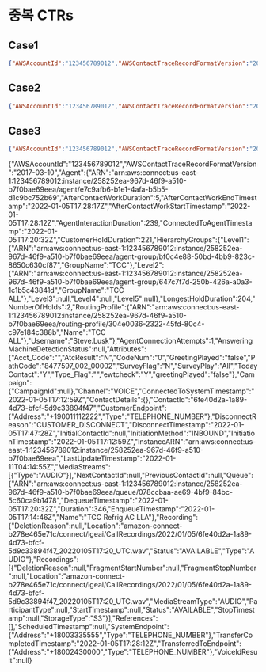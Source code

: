 # 중복 CTRs

## Case1

```json
{"AWSAccountId":"123456789012","AWSContactTraceRecordFormatVersion":"2017-03-10","Agent":{"ARN":"arn:aws:connect:us-east-1:123456789012:instance/258252ea-967d-46f9-a510-b7f0bae69eea/agent/e7c9afb6-b1e1-4afa-b5b5-d1c9bc752b69","AfterContactWorkDuration":5,"AfterContactWorkEndTimestamp":"2022-01-05T17:28:17Z","AfterContactWorkStartTimestamp":"2022-01-05T17:28:12Z","AgentInteractionDuration":239,"ConnectedToAgentTimestamp":"2022-01-05T17:20:32Z","CustomerHoldDuration":221,"HierarchyGroups":{"Level1":{"ARN":"arn:aws:connect:us-east-1:123456789012:instance/258252ea-967d-46f9-a510-b7f0bae69eea/agent-group/bf0c4e88-50bd-4bb9-823c-8650c630cf87","GroupName":"TCC"},"Level2":{"ARN":"arn:aws:connect:us-east-1:123456789012:instance/258252ea-967d-46f9-a510-b7f0bae69eea/agent-group/647c7f7d-250b-426a-a0a3-1c1b5c43841d","GroupName":"TCC ALL"},"Level3":null,"Level4":null,"Level5":null},"LongestHoldDuration":204,"NumberOfHolds":2,"RoutingProfile":{"ARN":"arn:aws:connect:us-east-1:123456789012:instance/258252ea-967d-46f9-a510-b7f0bae69eea/routing-profile/304e0036-2322-45fd-80c4-c97e184c388b","Name":"TCC ALL"},"Username":"Steve.Lusk"},"AgentConnectionAttempts":1,"AnsweringMachineDetectionStatus":null,"Attributes":{"Acct_Code":"","AtcResult":"N","CodeNum":"0","PathCode":"8477597_002_00002","SurveyFlag":"N","SurveyPlay":"All","TodayContact":"Y","Type_Flag":"","ewtcheck":"Y"},"Campaign":{"CampaignId":null},"Channel":"VOICE","ConnectedToSystemTimestamp":"2022-01-05T17:12:59Z","ContactDetails":{},"ContactId":"6fe40d2a-1a89-4d73-bfcf-5d9c33894f47","CustomerEndpoint":{"Address":"+190011112222","Type":"TELEPHONE_NUMBER"},"DisconnectReason":"CUSTOMER_DISCONNECT","DisconnectTimestamp":"2022-01-05T17:47:28Z","InitialContactId":null,"InitiationMethod":"INBOUND","InitiationTimestamp":"2022-01-05T17:12:59Z","InstanceARN":"arn:aws:connect:us-east-1:123456789012:instance/258252ea-967d-46f9-a510-b7f0bae69eea","LastUpdateTimestamp":"2022-01-05T17:48:35Z","MediaStreams":[{"Type":"AUDIO"}],"NextContactId":null,"PreviousContactId":null,"Queue":{"ARN":"arn:aws:connect:us-east-1:123456789012:instance/258252ea-967d-46f9-a510-b7f0bae69eea/queue/078ccbaa-ae69-4bf9-84bc-5c60ca9b1478","DequeueTimestamp":"2022-01-05T17:20:32Z","Duration":346,"EnqueueTimestamp":"2022-01-05T17:14:46Z","Name":"TCC Refrig AC LLA"},"Recording":{"DeletionReason":null,"Location":"amazon-connect-b278e465e71c/connect/lgeai/CallRecordings/2022/01/05/6fe40d2a-1a89-4d73-bfcf-5d9c33894f47_20220105T17:20_UTC.wav","Status":"AVAILABLE","Type":"AUDIO"},"Recordings":[{"DeletionReason":null,"FragmentStartNumber":null,"FragmentStopNumber":null,"Location":"amazon-connect-b278e465e71c/connect/lgeai/CallRecordings/2022/01/05/6fe40d2a-1a89-4d73-bfcf-5d9c33894f47_20220105T17:20_UTC.wav","MediaStreamType":"AUDIO","ParticipantType":null,"StartTimestamp":null,"Status":"AVAILABLE","StopTimestamp":null,"StorageType":"S3"}],"References":[],"ScheduledTimestamp":null,"SystemEndpoint":{"Address":"+18003335555","Type":"TELEPHONE_NUMBER"},"TransferCompletedTimestamp":"2022-01-05T17:28:12Z","TransferredToEndpoint":{"Address":"+18002430000","Type":"TELEPHONE_NUMBER"},"VoiceIdResult":null}
```

## Case2 

```json
{"AWSAccountId":"123456789012","AWSContactTraceRecordFormatVersion":"2017-03-10","Agent":{"ARN":"arn:aws:connect:us-east-1:123456789012:instance/258252ea-967d-46f9-a510-b7f0bae69eea/agent/e7c9afb6-b1e1-4afa-b5b5-d1c9bc752b69","AfterContactWorkDuration":5,"AfterContactWorkEndTimestamp":"2022-01-05T17:28:17Z","AfterContactWorkStartTimestamp":"2022-01-05T17:28:12Z","AgentInteractionDuration":239,"ConnectedToAgentTimestamp":"2022-01-05T17:20:32Z","CustomerHoldDuration":221,"HierarchyGroups":{"Level1":{"ARN":"arn:aws:connect:us-east-1:123456789012:instance/258252ea-967d-46f9-a510-b7f0bae69eea/agent-group/bf0c4e88-50bd-4bb9-823c-8650c630cf87","GroupName":"TCC"},"Level2":{"ARN":"arn:aws:connect:us-east-1:123456789012:instance/258252ea-967d-46f9-a510-b7f0bae69eea/agent-group/647c7f7d-250b-426a-a0a3-1c1b5c43841d","GroupName":"TCC ALL"},"Level3":null,"Level4":null,"Level5":null},"LongestHoldDuration":204,"NumberOfHolds":2,"RoutingProfile":{"ARN":"arn:aws:connect:us-east-1:123456789012:instance/258252ea-967d-46f9-a510-b7f0bae69eea/routing-profile/304e0036-2322-45fd-80c4-c97e184c388b","Name":"TCC ALL"},"Username":"Steve.Lusk"},"AgentConnectionAttempts":1,"AnsweringMachineDetectionStatus":null,"Attributes":{"Acct_Code":"","AtcResult":"N","CodeNum":"0","PathCode":"8477597_002_00002","SurveyFlag":"N","SurveyPlay":"All","TodayContact":"Y","Type_Flag":"","ewtcheck":"Y","greetingPlayed":"false"},"Campaign":{"CampaignId":null},"Channel":"VOICE","ConnectedToSystemTimestamp":"2022-01-05T17:12:59Z","ContactDetails":{},"ContactId":"6fe40d2a-1a89-4d73-bfcf-5d9c33894f47","CustomerEndpoint":{"Address":"+190011112222","Type":"TELEPHONE_NUMBER"},"DisconnectReason":"CUSTOMER_DISCONNECT","DisconnectTimestamp":"2022-01-05T17:47:28Z","InitialContactId":null,"InitiationMethod":"INBOUND","InitiationTimestamp":"2022-01-05T17:12:59Z","InstanceARN":"arn:aws:connect:us-east-1:123456789012:instance/258252ea-967d-46f9-a510-b7f0bae69eea","LastUpdateTimestamp":"2022-01-11T03:41:32Z","MediaStreams":[{"Type":"AUDIO"}],"NextContactId":null,"PreviousContactId":null,"Queue":{"ARN":"arn:aws:connect:us-east-1:123456789012:instance/258252ea-967d-46f9-a510-b7f0bae69eea/queue/078ccbaa-ae69-4bf9-84bc-5c60ca9b1478","DequeueTimestamp":"2022-01-05T17:20:32Z","Duration":346,"EnqueueTimestamp":"2022-01-05T17:14:46Z","Name":"TCC Refrig AC LLA"},"Recording":{"DeletionReason":null,"Location":"amazon-connect-b278e465e71c/connect/lgeai/CallRecordings/2022/01/05/6fe40d2a-1a89-4d73-bfcf-5d9c33894f47_20220105T17:20_UTC.wav","Status":"AVAILABLE","Type":"AUDIO"},"Recordings":[{"DeletionReason":null,"FragmentStartNumber":null,"FragmentStopNumber":null,"Location":"amazon-connect-b278e465e71c/connect/lgeai/CallRecordings/2022/01/05/6fe40d2a-1a89-4d73-bfcf-5d9c33894f47_20220105T17:20_UTC.wav","MediaStreamType":"AUDIO","ParticipantType":null,"StartTimestamp":null,"Status":"AVAILABLE","StopTimestamp":null,"StorageType":"S3"}],"References":[],"ScheduledTimestamp":null,"SystemEndpoint":{"Address":"+18003335555","Type":"TELEPHONE_NUMBER"},"TransferCompletedTimestamp":"2022-01-05T17:28:12Z","TransferredToEndpoint":{"Address":"+18002430000","Type":"TELEPHONE_NUMBER"},"VoiceIdResult":null}
```



## Case3

```json
{"AWSAccountId":"123456789012","AWSContactTraceRecordFormatVersion":"2017-03-10","Agent":{"ARN":"arn:aws:connect:us-east-1:123456789012:instance/258252ea-967d-46f9-a510-b7f0bae69eea/agent/e7c9afb6-b1e1-4afa-b5b5-d1c9bc752b69","AfterContactWorkDuration":5,"AfterContactWorkEndTimestamp":"2022-01-05T17:28:17Z","AfterContactWorkStartTimestamp":"2022-01-05T17:28:12Z","AgentInteractionDuration":239,"ConnectedToAgentTimestamp":"2022-01-05T17:20:32Z","CustomerHoldDuration":221,"HierarchyGroups":{"Level1":{"ARN":"arn:aws:connect:us-east-1:123456789012:instance/258252ea-967d-46f9-a510-b7f0bae69eea/agent-group/bf0c4e88-50bd-4bb9-823c-8650c630cf87","GroupName":"TCC"},"Level2":{"ARN":"arn:aws:connect:us-east-1:123456789012:instance/258252ea-967d-46f9-a510-b7f0bae69eea/agent-group/647c7f7d-250b-426a-a0a3-1c1b5c43841d","GroupName":"TCC ALL"},"Level3":null,"Level4":null,"Level5":null},"LongestHoldDuration":204,"NumberOfHolds":2,"RoutingProfile":{"ARN":"arn:aws:connect:us-east-1:123456789012:instance/258252ea-967d-46f9-a510-b7f0bae69eea/routing-profile/304e0036-2322-45fd-80c4-c97e184c388b","Name":"TCC ALL"},"Username":"Steve.Lusk"},"AgentConnectionAttempts":1,"AnsweringMachineDetectionStatus":null,"Attributes":{"Acct_Code":"","AtcResult":"N","CodeNum":"0","GreetingPlayed":"false","PathCode":"8477597_002_00002","SurveyFlag":"N","SurveyPlay":"All","TodayContact":"Y","Type_Flag":"","ewtcheck":"Y","greetingPlayed":"false"},"Campaign":{"CampaignId":null},"Channel":"VOICE","ConnectedToSystemTimestamp":"2022-01-05T17:12:59Z","ContactDetails":{},"ContactId":"6fe40d2a-1a89-4d73-bfcf-5d9c33894f47","CustomerEndpoint":{"Address":"+190011112222","Type":"TELEPHONE_NUMBER"},"DisconnectReason":"CUSTOMER_DISCONNECT","DisconnectTimestamp":"2022-01-05T17:47:28Z","InitialContactId":null,"InitiationMethod":"INBOUND","InitiationTimestamp":"2022-01-05T17:12:59Z","InstanceARN":"arn:aws:connect:us-east-1:123456789012:instance/258252ea-967d-46f9-a510-b7f0bae69eea","LastUpdateTimestamp":"2022-01-11T04:09:47Z","MediaStreams":[{"Type":"AUDIO"}],"NextContactId":null,"PreviousContactId":null,"Queue":{"ARN":"arn:aws:connect:us-east-1:123456789012:instance/258252ea-967d-46f9-a510-b7f0bae69eea/queue/078ccbaa-ae69-4bf9-84bc-5c60ca9b1478","DequeueTimestamp":"2022-01-05T17:20:32Z","Duration":346,"EnqueueTimestamp":"2022-01-05T17:14:46Z","Name":"TCC Refrig AC LLA"},"Recording":{"DeletionReason":null,"Location":"amazon-connect-b278e465e71c/connect/lgeai/CallRecordings/2022/01/05/6fe40d2a-1a89-4d73-bfcf-5d9c33894f47_20220105T17:20_UTC.wav","Status":"AVAILABLE","Type":"AUDIO"},"Recordings":[{"DeletionReason":null,"FragmentStartNumber":null,"FragmentStopNumber":null,"Location":"amazon-connect-b278e465e71c/connect/lgeai/CallRecordings/2022/01/05/6fe40d2a-1a89-4d73-bfcf-5d9c33894f47_20220105T17:20_UTC.wav","MediaStreamType":"AUDIO","ParticipantType":null,"StartTimestamp":null,"Status":"AVAILABLE","StopTimestamp":null,"StorageType":"S3"}],"References":[],"ScheduledTimestamp":null,"SystemEndpoint":{"Address":"+18003335555","Type":"TELEPHONE_NUMBER"},"TransferCompletedTimestamp":"2022-01-05T17:28:12Z","TransferredToEndpoint":{"Address":"+18002430000","Type":"TELEPHONE_NUMBER"},"VoiceIdResult":null}
```
{"AWSAccountId":"123456789012","AWSContactTraceRecordFormatVersion":"2017-03-10","Agent":{"ARN":"arn:aws:connect:us-east-1:123456789012:instance/258252ea-967d-46f9-a510-b7f0bae69eea/agent/e7c9afb6-b1e1-4afa-b5b5-d1c9bc752b69","AfterContactWorkDuration":5,"AfterContactWorkEndTimestamp":"2022-01-05T17:28:17Z","AfterContactWorkStartTimestamp":"2022-01-05T17:28:12Z","AgentInteractionDuration":239,"ConnectedToAgentTimestamp":"2022-01-05T17:20:32Z","CustomerHoldDuration":221,"HierarchyGroups":{"Level1":{"ARN":"arn:aws:connect:us-east-1:123456789012:instance/258252ea-967d-46f9-a510-b7f0bae69eea/agent-group/bf0c4e88-50bd-4bb9-823c-8650c630cf87","GroupName":"TCC"},"Level2":{"ARN":"arn:aws:connect:us-east-1:123456789012:instance/258252ea-967d-46f9-a510-b7f0bae69eea/agent-group/647c7f7d-250b-426a-a0a3-1c1b5c43841d","GroupName":"TCC ALL"},"Level3":null,"Level4":null,"Level5":null},"LongestHoldDuration":204,"NumberOfHolds":2,"RoutingProfile":{"ARN":"arn:aws:connect:us-east-1:123456789012:instance/258252ea-967d-46f9-a510-b7f0bae69eea/routing-profile/304e0036-2322-45fd-80c4-c97e184c388b","Name":"TCC ALL"},"Username":"Steve.Lusk"},"AgentConnectionAttempts":1,"AnsweringMachineDetectionStatus":null,"Attributes":{"Acct_Code":"","AtcResult":"N","CodeNum":"0","GreetingPlayed":"false","PathCode":"8477597_002_00002","SurveyFlag":"N","SurveyPlay":"All","TodayContact":"Y","Type_Flag":"","ewtcheck":"Y","greetingPlayed":"false"},"Campaign":{"CampaignId":null},"Channel":"VOICE","ConnectedToSystemTimestamp":"2022-01-05T17:12:59Z","ContactDetails":{},"ContactId":"6fe40d2a-1a89-4d73-bfcf-5d9c33894f47","CustomerEndpoint":{"Address":"+190011112222","Type":"TELEPHONE_NUMBER"},"DisconnectReason":"CUSTOMER_DISCONNECT","DisconnectTimestamp":"2022-01-05T17:47:28Z","InitialContactId":null,"InitiationMethod":"INBOUND","InitiationTimestamp":"2022-01-05T17:12:59Z","InstanceARN":"arn:aws:connect:us-east-1:123456789012:instance/258252ea-967d-46f9-a510-b7f0bae69eea","LastUpdateTimestamp":"2022-01-11T04:14:55Z","MediaStreams":[{"Type":"AUDIO"}],"NextContactId":null,"PreviousContactId":null,"Queue":{"ARN":"arn:aws:connect:us-east-1:123456789012:instance/258252ea-967d-46f9-a510-b7f0bae69eea/queue/078ccbaa-ae69-4bf9-84bc-5c60ca9b1478","DequeueTimestamp":"2022-01-05T17:20:32Z","Duration":346,"EnqueueTimestamp":"2022-01-05T17:14:46Z","Name":"TCC Refrig AC LLA"},"Recording":{"DeletionReason":null,"Location":"amazon-connect-b278e465e71c/connect/lgeai/CallRecordings/2022/01/05/6fe40d2a-1a89-4d73-bfcf-5d9c33894f47_20220105T17:20_UTC.wav","Status":"AVAILABLE","Type":"AUDIO"},"Recordings":[{"DeletionReason":null,"FragmentStartNumber":null,"FragmentStopNumber":null,"Location":"amazon-connect-b278e465e71c/connect/lgeai/CallRecordings/2022/01/05/6fe40d2a-1a89-4d73-bfcf-5d9c33894f47_20220105T17:20_UTC.wav","MediaStreamType":"AUDIO","ParticipantType":null,"StartTimestamp":null,"Status":"AVAILABLE","StopTimestamp":null,"StorageType":"S3"}],"References":[],"ScheduledTimestamp":null,"SystemEndpoint":{"Address":"+18003335555","Type":"TELEPHONE_NUMBER"},"TransferCompletedTimestamp":"2022-01-05T17:28:12Z","TransferredToEndpoint":{"Address":"+18002430000","Type":"TELEPHONE_NUMBER"},"VoiceIdResult":null}
